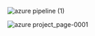 ![azure pipeline (1)](https://github.com/user-attachments/assets/2a3d14a3-63cb-461d-8521-f4400b82cf85)

![azure project_page-0001](https://github.com/user-attachments/assets/baa75954-4452-4df3-93da-a074dc5ee771)
